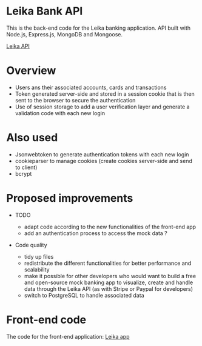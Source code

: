 # Leika Bank API
This is the back-end code for the Leika banking application. API built with Node.js, Express.js, MongoDB and Mongoose.

[Leika API](https://leika-api.onrender.com/)

# Overview
- Users ans their associated accounts, cards and transactions
- Token generated server-side and stored in a session cookie that is then sent to the browser to secure the authentication
- Use of session storage to add a user verification layer and generate a validation code with each new login

# Also used
- Jsonwebtoken to generate authentication tokens with each new login
- cookieparser to manage cookies (create cookies server-side and send to client)
- bcrypt

# Proposed improvements
- TODO
    - adapt code according to the new functionalities of the front-end app
    - add an authentication process to access the mock data ?

- Code quality
    - tidy up files
    - redistribute the different functionalities for better performance and scalability
    - make it possible for other developers who would want to build a free and open-source mock banking app to visualize, create and handle data through the Leika API (as with Stripe or Paypal for developers)
    - switch to PostgreSQL to handle associated data
    
# Front-end code
The code for the front-end application: [Leika app](https://github.com/LSS-commits/leika_app)



